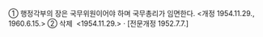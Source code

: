 ① 행정각부의 장은 국무위원이어야 하며 국무총리가 임면한다. <개정 1954.11.29., 1960.6.15.>
② 삭제  <1954.11.29.>
· [전문개정 1952.7.7.]
